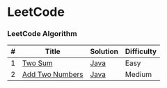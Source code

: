 LeetCode
========

### LeetCode Algorithm

| # | Title | Solution | Difficulty |
|---| ----- | -------- | ---------- |
|1|[Two Sum](https://leetcode.com/problems/two-sum/)| [Java](./Algorithms/java/leetcode/src/TwoSum/TwoSum.java)|Easy|
|2|[Add Two Numbers](https://leetcode.com/problems/add-two-numbers/)| [Java](./Algorithms/java/leetcode/src/AddTwoNumbers/AddTwoNumbers.java)|Medium|
